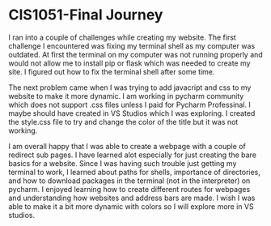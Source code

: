 # CIS1051-Final Journey

I ran into a couple of challenges while creating my website. The first challenge I encountered was fixing my terminal shell as my computer was outdated. At first the terminal on my computer was not running properly and would not allow me to install pip or flask which was needed to create my site. I figured out how to fix the terminal shell after some time. 

The next problem came when I was trying to add javacript and css to my website to make it more dynamic. I am working in pycharm community which does not support .css files unless I paid for Pycharm Professinal. I maybe should have created in VS Studios which I was exploring. I created the style.css file to try and change the color of the title but it was not working. 

I am overall happy that I was able to create a webpage with a couple of redirect sub pages. I have learned alot especially for just creating the bare basics for a website. Since I was having such trouble just getting my terminal to work, I learned about paths for shells, importance of directories, and how to download packages in the terminal (not in the interpreter) on pycharm. I enjoyed learning how to create different routes for webpages and understanding how websites and address bars are made. I wish I was able to make it a bit more dynamic with colors so I will explore more in VS studios. 
